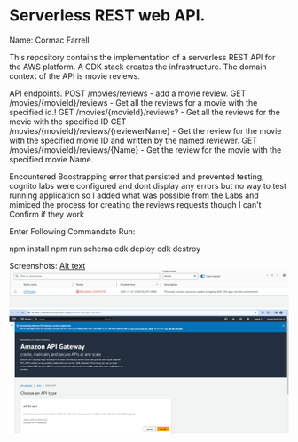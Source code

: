 # Serverless REST web API.

Name: Cormac Farrell

This repository contains the implementation of a serverless REST API for the AWS platform. A CDK stack creates the infrastructure. The domain context of the API is movie reviews.

API endpoints.
POST /movies/reviews - add a movie review.
GET /movies/{movieId}/reviews - Get all the reviews for a movie with the specified id.!
GET /movies/{movieId}/reviews? - Get all the reviews for the movie with the specified ID 
GET /movies/{movieId}/reviews/{reviewerName} - Get the review for the movie with the specified movie ID and written by the named reviewer.
GET /movies/{movieId}/reviews/{Name} - Get the review for the movie with the specified movie Name.

Encountered Boostrapping error that persisted and prevented testing, cognito labs were configured and dont display any errors but no way to test running application so I added what was possible from the Labs and mimiced the process for creating the reviews requests though I can't Confirm if they work


Enter Following Commandsto Run:

npm install
npm run schema
cdk deploy
cdk destroy

Screenshots:
[Alt text](image.png)
![Alt text](image-1.png)
![Alt text](image-2.png)